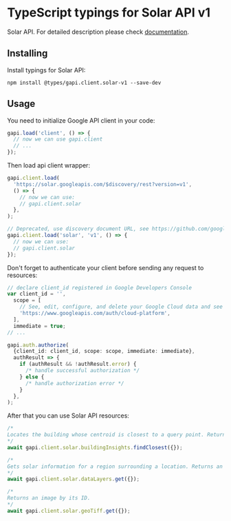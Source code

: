 # TypeScript typings for Solar API v1

Solar API.
For detailed description please check [documentation](https://developers.google.com/maps/documentation/solar).

## Installing

Install typings for Solar API:

```
npm install @types/gapi.client.solar-v1 --save-dev
```

## Usage

You need to initialize Google API client in your code:

```typescript
gapi.load('client', () => {
  // now we can use gapi.client
  // ...
});
```

Then load api client wrapper:

```typescript
gapi.client.load(
  'https://solar.googleapis.com/$discovery/rest?version=v1',
  () => {
    // now we can use:
    // gapi.client.solar
  },
);
```

```typescript
// Deprecated, use discovery document URL, see https://github.com/google/google-api-javascript-client/blob/master/docs/reference.md#----gapiclientloadname----version----callback--
gapi.client.load('solar', 'v1', () => {
  // now we can use:
  // gapi.client.solar
});
```

Don't forget to authenticate your client before sending any request to resources:

```typescript
// declare client_id registered in Google Developers Console
var client_id = '',
  scope = [
    // See, edit, configure, and delete your Google Cloud data and see the email address for your Google Account.
    'https://www.googleapis.com/auth/cloud-platform',
  ],
  immediate = true;
// ...

gapi.auth.authorize(
  {client_id: client_id, scope: scope, immediate: immediate},
  authResult => {
    if (authResult && !authResult.error) {
      /* handle successful authorization */
    } else {
      /* handle authorization error */
    }
  },
);
```

After that you can use Solar API resources: <!-- TODO: make this work for multiple namespaces -->

```typescript
/*
Locates the building whose centroid is closest to a query point. Returns an error with code `NOT_FOUND` if there are no buildings within approximately 50m of the query point.
*/
await gapi.client.solar.buildingInsights.findClosest({});

/*
Gets solar information for a region surrounding a location. Returns an error with code `NOT_FOUND` if the location is outside the coverage area.
*/
await gapi.client.solar.dataLayers.get({});

/*
Returns an image by its ID.
*/
await gapi.client.solar.geoTiff.get({});
```
